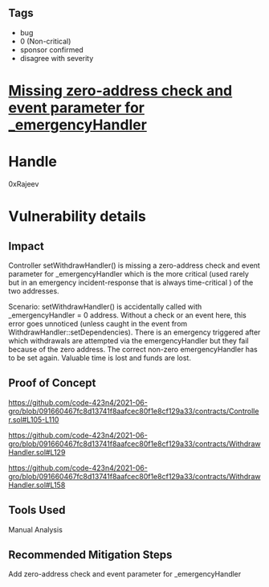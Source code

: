 ## Tags

- bug
- 0 (Non-critical)
- sponsor confirmed
- disagree with severity

# [Missing zero-address check and event parameter for _emergencyHandler](https://github.com/code-423n4/2021-06-gro-findings/issues/49) 

# Handle

0xRajeev


# Vulnerability details

## Impact

Controller setWithdrawHandler() is missing a zero-address check and event parameter for _emergencyHandler which is the more critical (used rarely but in an emergency incident-response that is always time-critical ) of the two addresses.

Scenario: setWithdrawHandler() is accidentally called with _emergencyHandler = 0 address. Without a check or an event here, this error goes unnoticed (unless caught in the event from WithdrawHandler::setDependencies). There is an emergency triggered after which withdrawals are attempted via the emergencyHandler but they fail because of the zero address. The correct non-zero emergencyHandler has to be set again. Valuable time is lost and funds are lost.


## Proof of Concept

https://github.com/code-423n4/2021-06-gro/blob/091660467fc8d13741f8aafcec80f1e8cf129a33/contracts/Controller.sol#L105-L110

https://github.com/code-423n4/2021-06-gro/blob/091660467fc8d13741f8aafcec80f1e8cf129a33/contracts/WithdrawHandler.sol#L129

https://github.com/code-423n4/2021-06-gro/blob/091660467fc8d13741f8aafcec80f1e8cf129a33/contracts/WithdrawHandler.sol#L158


## Tools Used

Manual Analysis

## Recommended Mitigation Steps

Add zero-address check and event parameter for _emergencyHandler

